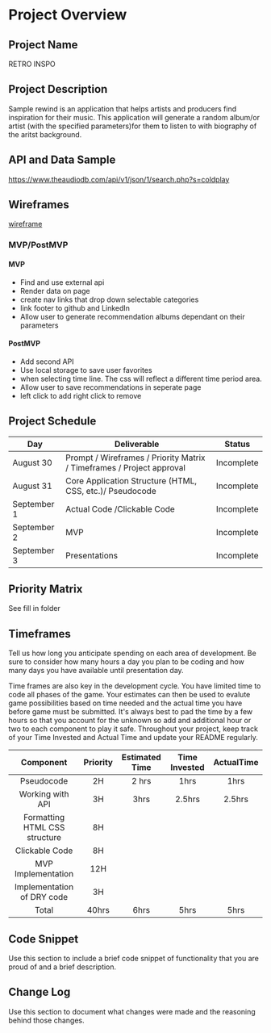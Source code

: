 
# Project Overview

## Project Name

RETRO INSPO

## Project Description

Sample rewind is an application that helps artists and producers find inspiration for their music. This application will generate a random album/or artist (with the specified parameters)for them to listen to with biography of the aritst background.

## API and Data Sample

https://www.theaudiodb.com/api/v1/json/1/search.php?s=coldplay

## Wireframes

[wireframe]("wireframe.jpeg")

### MVP/PostMVP
 

#### MVP 

- Find and use external api 
- Render data on page 
- create nav links that drop down selectable categories
- link footer to github and LinkedIn
- Allow user to generate recommendation albums dependant on their parameters


#### PostMVP  

- Add second API
- Use local storage to save user favorites
- when selecting time line. The css will reflect a different time period area.
- Allow user to save recommendations in seperate page
- left click to add right click to remove

## Project Schedule

|  Day | Deliverable | Status
|---|---| ---|
|August 30| Prompt / Wireframes / Priority Matrix / Timeframes / Project approval | Incomplete
|August 31| Core Application Structure (HTML, CSS, etc.)/ Pseudocode | Incomplete
|September 1| Actual Code /Clickable Code| Incomplete
|September 2| MVP | Incomplete
|September 3| Presentations | Incomplete

## Priority Matrix

See fill in folder 

## Timeframes

Tell us how long you anticipate spending on each area of development. Be sure to consider how many hours a day you plan to be coding and how many days you have available until presentation day.

Time frames are also key in the development cycle.  You have limited time to code all phases of the game.  Your estimates can then be used to evalute game possibilities based on time needed and the actual time you have before game must be submitted. It's always best to pad the time by a few hours so that you account for the unknown so add and additional hour or two to each component to play it safe. Throughout your project, keep track of your Time Invested and Actual Time and update your README regularly.


| Component | Priority | Estimated Time | Time Invested | ActualTime |
| :---: | :---: | :---: | :---: | :---: |
| Pseudocode | 2H | 2 hrs| 1hrs | 1hrs |
| Working with API | 3H | 3hrs| 2.5hrs | 2.5hrs |
| Formatting HTML CSS structure | 8H |   |  |  |
| Clickable Code | 8H |   |  |  |
| MVP Implementation | 12H |   |  |  |
| Implementation of DRY code | 3H |   |  |  |
| Total | 40hrs | 6hrs| 5hrs | 5hrs |

## Code Snippet

Use this section to include a brief code snippet of functionality that you are proud of and a brief description.  




## Change Log
 Use this section to document what changes were made and the reasoning behind those changes.  
